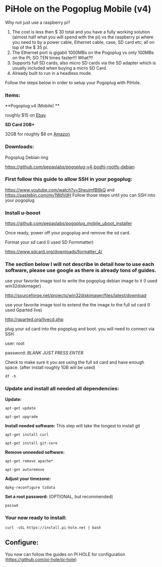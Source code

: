 # PiHole on the Pogoplug Mobile (v4)

Why not just use a raspberry pi? 
1. The cost is less then $ 30 total and you have a fully working solution (almost half what you will spend with the pi) vs the raspberry pi where you need to by a power cable, Ethernet cable, case, SD card etc; all on top of the $ 35 pi. 
2. The Ethernet port is gigabit 1000MBs on the Pogoplug vs only 100MBs on the PI; SO TEN times faster!!! What?!!
3. Supports full SD cards, also micro SD cards via the SD adapter which is usually included when buying a micro SD Card. 
4. Already built to run in a headless mode.

Follow the steps below in order to setup your Pogoplug with PiHole.

### Items:

**Pogoplug v4 (Mobile) **

roughly $15 on [Ebay](https://www.ebay.com/itm/255982127104?mkcid=16&mkevt=1&mkrid=711-127632-2357-0&ssspo=PLV6qj2zTxa&sssrc=2047675&ssuid=Cjy1FHrMT0W&widget_ver=artemis&media=COPY)

**SD Card 2GB+**

32GB for roughly $8 on [Amazon](https://a.co/d/bqeT9nw)

### Downloads:

Pogoplug Debian img

https://github.com/pepaslabs/pogoplug-v4-bodhi-rootfs-debian

### First follow this guide to allow SSH in your pogoplug:

https://www.youtube.com/watch?v=SheuimfB6kQ and https://pastebin.com/mv1WdVdH
Follow those steps until you can SSH into your pogoplug

### Install u-booot
https://github.com/pepaslabs/pogoplug_mobile_uboot_installer


Once ready, power off your pogoplug and remove the sd card.

Format your sd card (I used SD Formmatter) 

https://www.sdcard.org/downloads/formatter_4/

### The section below I will not describe in detail how to use each software, please use google as there is already tons of guides.

use your favorite image tool to write the pogoplug debian image to it (I used win32diskimager) 

http://sourceforge.net/projects/win32diskimager/files/latest/download

use your favorite image tool to extend the the image to the full sd card (I used Gparted live)

http://gparted.org/livecd.php

plug your sd card into the pogoplug and boot. you will need to connect via SSH

user: root

password: _BLANK JUST PRESS ENTER_

Check to make sure it you are using the full sd card and have enough space. (after install roughly 1GB will be used)

`df -h`

### Update and install all needed all dependencies:

**Update:**

`apt-get update`

`apt-get upgrade`

**Install needed software:** This step will take the longest to install git

`apt-get install curl`

`apt-get install git-core`

**Remove unneeded software:**

`apt-get remove apache*`

`apt-get autoremove`

**Adjust your timezone:**

`dpkg-reconfigure tzdata`

**Set a root password:** (OPTIONAL, but recommended)

`passwd`

### Your now ready to install: 

`curl -sSL https://install.pi-hole.net | bash`


## Configure:
You now can follow the guides on PI HOLE for configuration (https://github.com/pi-hole/pi-hole)



